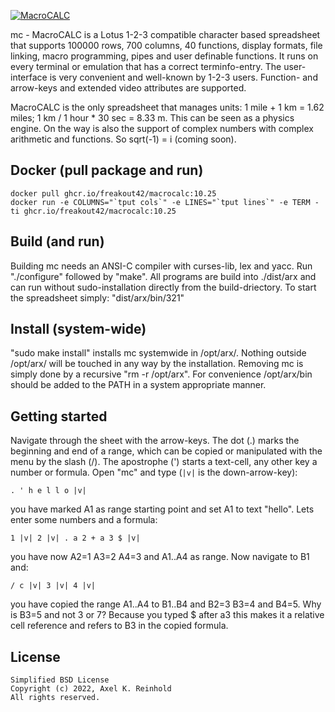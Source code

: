 [![MacroCALC](https://mc.freakout.de/assets/logo.jpg "")](https://mc.freakout.de/ "MacroCALC")

mc - MacroCALC is a Lotus 1-2-3 compatible character based spreadsheet that
supports 100000 rows, 700 columns, 40 functions, display formats, file linking,
macro programming, pipes and user definable functions. It runs on every
terminal or emulation that has a correct terminfo-entry. The user-interface is
very convenient and well-known by 1-2-3 users. Function- and arrow-keys and
extended video attributes are supported.

MacroCALC is the only spreadsheet that manages units: 1 mile + 1 km = 1.62
miles; 1 km / 1 hour * 30 sec = 8.33 m. This can be seen as a physics engine.
On the way is also the support of complex numbers with complex arithmetic and
functions. So sqrt(-1) = i (coming soon).

Docker (pull package and run)
-----------------------------
    docker pull ghcr.io/freakout42/macrocalc:10.25
    docker run -e COLUMNS="`tput cols`" -e LINES="`tput lines`" -e TERM -ti ghcr.io/freakout42/macrocalc:10.25

Build (and run)
---------------
Building mc needs an ANSI-C compiler with curses-lib, lex and yacc. Run
"./configure" followed by "make". All programs are build into ./dist/arx and
can run without sudo-installation directly from the build-driectory. To start
the spreadsheet simply: "dist/arx/bin/321"

Install (system-wide)
---------------------
"sudo make install" installs mc systemwide in /opt/arx/. Nothing outside
/opt/arx/ will be touched in any way by the installation. Removing mc is simply
done by a recursive "rm -r /opt/arx". For convenience /opt/arx/bin should be
added to the PATH in a system appropriate manner.

Getting started
---------------
Navigate through the sheet with the arrow-keys. The dot (.) marks the
beginning and end of a range, which can be copied or manipulated with the
menu by the slash (/). The apostrophe (') starts a text-cell, any other
key a number or formula. Open "mc" and type (`|v|` is the down-arrow-key):

    . ' h e l l o |v|  

you have marked A1 as range starting point and set A1 to text "hello".
Lets enter some numbers and a formula:

    1 |v| 2 |v| . a 2 + a 3 $ |v|  

you have now A2=1 A3=2 A4=3 and A1..A4 as range. Now navigate to B1 and:

    / c |v| 3 |v| 4 |v|

you have copied the range A1..A4 to B1..B4 and B2=3 B3=4 and B4=5.
Why is B3=5 and not 3 or 7? Because you typed $ after a3 this makes it
a relative cell reference and refers to B3 in the copied formula.

License
-------
    Simplified BSD License
    Copyright (c) 2022, Axel K. Reinhold
    All rights reserved.
